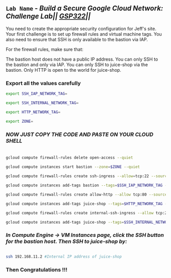 ## `Lab Name` - *Build a Secure Google Cloud Network: Challenge Lab|| [GSP322](https://www.cloudskillsboost.google/course_templates/654/labs/464661)||*

You need to create the appropriate security configuration for Jeff's site. Your first challenge is to set up firewall rules and virtual machine tags. You also need to ensure that SSH is only available to the bastion via IAP.

For the firewall rules, make sure that:

The bastion host does not have a public IP address.
You can only SSH to the bastion and only via IAP.
You can only SSH to juice-shop via the bastion.
Only HTTP is open to the world for juice-shop.

### Export all the values carefully

```bash
export SSH_IAP_NETWORK_TAG=

export SSH_INTERNAL_NETWORK_TAG=

export HTTP_NETWORK_TAG=

export ZONE=
```
###
###


### ***NOW JUST COPY THE CODE AND PASTE ON YOUR CLOUD SHELL***
###
###

```bash

gcloud compute firewall-rules delete open-access --quiet

gcloud compute instances start bastion --zone=$ZONE --quiet

gcloud compute firewall-rules create ssh-ingress --allow=tcp:22 --source-ranges 35.235.240.0/20 --target-tags $SSH_IAP_NETWORK_TAG --network acme-vpc --quiet

gcloud compute instances add-tags bastion --tags=$SSH_IAP_NETWORK_TAG --zone=$ZONE --quiet

gcloud compute firewall-rules create allow-http --allow tcp:80 --source-ranges 0.0.0.0/0 --target-tags=$HTTP_NETWORK_TAG --network=acme-vpc --quiet

gcloud compute instances add-tags juice-shop --tags=$HTTP_NETWORK_TAG --zone=$ZONE --quiet

gcloud compute firewall-rules create internal-ssh-ingress --allow tcp:22 --source-ranges=192.168.10.0/24 --target-tags=$SSH_INTERNAL_NETWORK_TAG --network=acme-vpc --quiet

gcloud compute instances add-tags juice-shop --tags=$SSH_INTERNAL_NETWORK_TAG --zone=$ZONE --quiet

```

### ***In Compute Engine -> VM Instances page, click the SSH button for the bastion host. Then SSH to juice-shop by:***



```bash

ssh 192.168.11.2 #Internal IP address of juice-shop

```

### Then Congratulations !!!